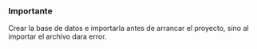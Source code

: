 ### Importante

Crear la base de datos e importarla antes de arrancar el proyecto, sino al importar el archivo dara error.
